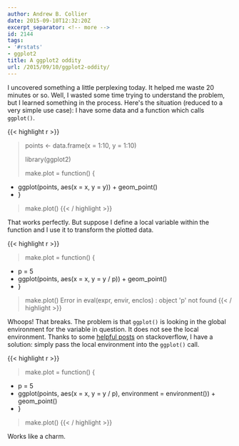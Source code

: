 ```yaml
---
author: Andrew B. Collier
date: 2015-09-10T12:32:20Z
excerpt_separator: <!-- more -->
id: 2144
tags:
- '#rstats'
- ggplot2
title: A ggplot2 oddity
url: /2015/09/10/ggplot2-oddity/
---
```


<!--more-->

I uncovered something a little perplexing today. It helped me waste 20 minutes or so. Well, I wasted some time trying to understand the problem, but I learned something in the process. Here's the situation (reduced to a very simple use case): I have some data and a function which calls `ggplot()`.

{{< highlight r >}}
> points <- data.frame(x = 1:10, y = 1:10)
> 
> library(ggplot2)
> 
> make.plot = function() {
+ 	ggplot(points, aes(x = x, y = y)) + geom_point()
+ }
> make.plot()
{{< / highlight >}}

That works perfectly. But suppose I define a local variable within the function and I use it to transform the plotted data.

{{< highlight r >}}
> make.plot = function() {
+ 	p = 5
+ 	ggplot(points, aes(x = x, y = y / p)) + geom_point()
+ }
> make.plot()
Error in eval(expr, envir, enclos) : object 'p' not found
{{< / highlight >}}

Whoops! That breaks. The problem is that `ggplot()` is looking in the global environment for the variable in question. It does not see the local environment. Thanks to some [helpful posts](http://stackoverflow.com/questions/5106782/use-of-ggplot-within-another-function-in-r) on stackoverflow, I have a solution: simply pass the local environment into the `ggplot()` call.

{{< highlight r >}}
> make.plot = function() {
+ 	p = 5
+ 	ggplot(points, aes(x = x, y = y / p), environment = environment()) + geom_point()
+ }
> make.plot()
{{< / highlight >}}
  
Works like a charm.
